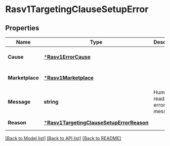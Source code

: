 # Rasv1TargetingClauseSetupError

## Properties
Name | Type | Description | Notes
------------ | ------------- | ------------- | -------------
**Cause** | [***Rasv1ErrorCause**](RASv1ErrorCause.md) |  | [optional] [default to null]
**Marketplace** | [***Rasv1Marketplace**](RASv1Marketplace.md) |  | [optional] [default to null]
**Message** | **string** | Human readable error message | [default to null]
**Reason** | [***Rasv1TargetingClauseSetupErrorReason**](RASv1TargetingClauseSetupErrorReason.md) |  | [default to null]

[[Back to Model list]](../README.md#documentation-for-models) [[Back to API list]](../README.md#documentation-for-api-endpoints) [[Back to README]](../README.md)

